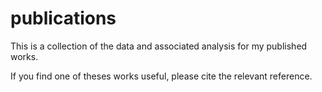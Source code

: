# publications
This is a collection of the data and associated analysis for my published works.

If you find one of theses works useful, please cite the relevant reference. 
